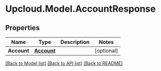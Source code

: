 # Upcloud.Model.AccountResponse
## Properties

Name | Type | Description | Notes
------------ | ------------- | ------------- | -------------
**Account** | [**Account**](Account.md) |  | [optional] 

[[Back to Model list]](../README.md#documentation-for-models) [[Back to API list]](../README.md#documentation-for-api-endpoints) [[Back to README]](../README.md)

